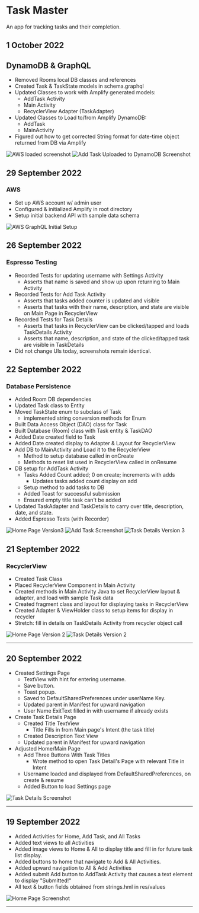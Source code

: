 # Task Master

An app for tracking tasks and their completion.

## 1 October 2022
## DynamoDB & GraphQL
- Removed Rooms local DB classes and references
- Created Task & TaskState models in schema.graphql
- Updated Classes to work with Amplify generated models:
  - AddTask Activity
  - Main Activity
  - RecyclerView Adapter (TaskAdapter)
- Updated Classes to Load to/from Amplify DynamoDB:
  - AddTask
  - MainActivity
- Figured out how to get corrected String format for date-time object returned from DB via Amplify

![AWS loaded screenshot](./screenshots/TasksLoadedFromAWS.jpg)
![Add Task Uploaded to DynamoDB Screenshot](./screenshots/DynamoDb.jpg)

## 29 September 2022
### AWS
- Set up AWS account w/ admin user
- Configured & initialized Amplify in root directory
- Setup initial backend API with sample data schema

![AWS GraphQL Initial Setup](/screenshots/GraphQLApi.jpg)

## 26 September 2022
### Espresso Testing
- Recorded Tests for updating username with Settings Activity
  - Asserts that name is saved and show up upon returning to Main Activity
- Recorded Tests for Add Task Activity
  - Asserts that tasks added counter is updated and visible
  - Asserts that tasks with their name, description, and state are visible on Main Page in RecyclerView
- Recorded Tests for Task Details
  - Asserts that tasks in RecyclerView can be clicked/tapped and loads TaskDetails Activity
  - Asserts that name, description, and state of the clicked/tapped task are visible in TaskDetails
- Did not change UIs today, screenshots remain identical.

## 22 September 2022
### Database Persistence
- Added Room DB dependencies
- Updated Task class to Entity
- Moved TaskState enum to subclass of Task
  - implemented string conversion methods for Enum
- Built Data Access Object (DAO) class for Task
- Built Database (Room) class with Task entity & TaskDAO
- Added Date created field to Task
- Added Date created display to Adapter & Layout for RecyclerView
- Add DB to MainActivity and Load it to the RecyclerView
  - Method to setup database called in onCreate
  - Methods to reset list used in RecyclerView called in onResume
- DB setup for AddTask Activity
  - Tasks Added Count added; 0 on create; increments with adds
    - Updates tasks added count display on add 
  - Setup method to add tasks to DB
  - Added Toast for successful submission
  - Ensured empty title task can't be added
- Updated TaskAdapter and TaskDetails to carry over title, description, date, and state.
- Added Espresso Tests (with Recorder)

![Home Page Version3](./screenshots/homepagev3.jpg)
![Add Task Screenshot](./screenshots/addtask.jpg)
![Task Details Version 3](./screenshots/task-detailsV3.jpg)

## 21 September 2022
### RecyclerView
- Created Task Class
- Placed RecyclerView Component in Main Activity
- Created methods in Main Activity Java to set RecyclerView layout & adapter, and load with sample Task data
- Created fragment class and layout for displaying tasks in RecyclerView
- Created Adapter & ViewHolder class to setup items for display in recycler
- Stretch: fill in details on TaskDetails Activity from recycler object call

![Home Page Version 2](./screenshots/homepageV2.jpg)
![Task Details Version 2](./screenshots/task-detailsV2.jpg)

---

## 20 September 2022
- Created Settings Page
  - TextView with hint for entering username.
  - Save button.
  - Toast popup.
  - Saved to DefaultSharedPreferences under userName Key.
  - Updated parent in Manifest for upward navigation
  - User Name ExitText filled in with username if already exists
- Create Task Details Page
  - Created Title TextView
    - Title Fills in from Main page's Intent (the task title)
  - Created Description Text View
  - Updated parent in Manifest for upward navigation
- Adjusted Home/Main Page
  - Add Three Buttons With Task Titles
    - Wrote method to open Task Detail's Page with relevant Title in Intent
  - Username loaded and displayed from DefaultSharedPreferences, on create & resume
  - Added Button to load Settings page

![Task Details Screenshot](./screenshots/task-details.jpg)

---

## 19 September 2022
- Added Activities for Home, Add Task, and All Tasks
- Added text views to all Activities
- Added image views to Home & All to display title and fill in for future task list display.
- Added buttons to home that navigate to Add & All Activities.
- Added upward navigation to All & Add Activities
- Added submit Add button to AddTask Activity that causes a text element to display "Submitted!"
- All text & button fields obtained from strings.hml in res/values

![Home Page Screenshot](./screenshots/homepage.jpg)

---
